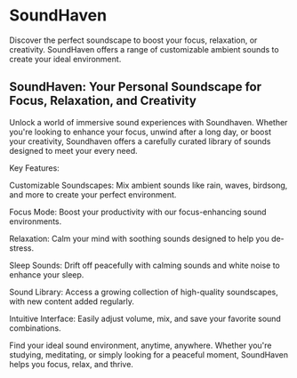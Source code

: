 # SoundHaven

Discover the perfect soundscape to boost your focus, relaxation, or creativity. SoundHaven offers a range of customizable ambient sounds to create your ideal environment.

## SoundHaven: Your Personal Soundscape for Focus, Relaxation, and Creativity

Unlock a world of immersive sound experiences with Soundhaven. Whether you're looking to enhance your focus, unwind after a long day, or boost your creativity, Soundhaven offers a carefully curated library of sounds designed to meet your every need.

Key Features:

Customizable Soundscapes: Mix ambient sounds like rain, waves, birdsong, and more to create your perfect environment.

Focus Mode: Boost your productivity with our focus-enhancing sound environments.

Relaxation: Calm your mind with soothing sounds designed to help you de-stress.

Sleep Sounds: Drift off peacefully with calming sounds and white noise to enhance your sleep.

Sound Library: Access a growing collection of high-quality soundscapes, with new content added regularly.

Intuitive Interface: Easily adjust volume, mix, and save your favorite sound combinations.

Find your ideal sound environment, anytime, anywhere. Whether you're studying, meditating, or simply looking for a peaceful moment, SoundHaven helps you focus, relax, and thrive.
